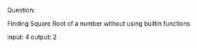 Question:

Finding Square Root of a number without using builtin functions

input:
       4
output:
       2
       
       
